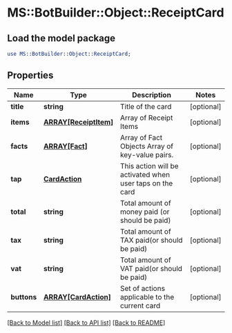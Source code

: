 # MS::BotBuilder::Object::ReceiptCard

## Load the model package
```perl
use MS::BotBuilder::Object::ReceiptCard;
```

## Properties
Name | Type | Description | Notes
------------ | ------------- | ------------- | -------------
**title** | **string** | Title of the card | [optional] 
**items** | [**ARRAY[ReceiptItem]**](ReceiptItem.md) | Array of Receipt Items | [optional] 
**facts** | [**ARRAY[Fact]**](Fact.md) | Array of Fact Objects   Array of key-value pairs. | [optional] 
**tap** | [**CardAction**](CardAction.md) | This action will be activated when user taps on the card | [optional] 
**total** | **string** | Total amount of money paid (or should be paid) | [optional] 
**tax** | **string** | Total amount of TAX paid(or should be paid) | [optional] 
**vat** | **string** | Total amount of VAT paid(or should be paid) | [optional] 
**buttons** | [**ARRAY[CardAction]**](CardAction.md) | Set of actions applicable to the current card | [optional] 

[[Back to Model list]](../README.md#documentation-for-models) [[Back to API list]](../README.md#documentation-for-api-endpoints) [[Back to README]](../README.md)



